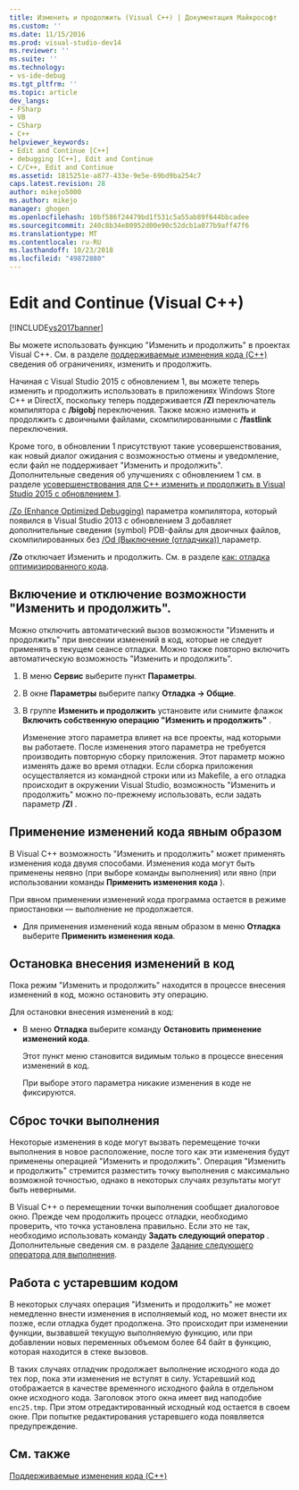 ```yaml
---
title: Изменить и продолжить (Visual C++) | Документация Майкрософт
ms.custom: ''
ms.date: 11/15/2016
ms.prod: visual-studio-dev14
ms.reviewer: ''
ms.suite: ''
ms.technology:
- vs-ide-debug
ms.tgt_pltfrm: ''
ms.topic: article
dev_langs:
- FSharp
- VB
- CSharp
- C++
helpviewer_keywords:
- Edit and Continue [C++]
- debugging [C++], Edit and Continue
- C/C++, Edit and Continue
ms.assetid: 1815251e-a877-433e-9e5e-69bd9ba254c7
caps.latest.revision: 28
author: mikejo5000
ms.author: mikejo
manager: ghogen
ms.openlocfilehash: 10bf586f24479bd1f531c5a55ab89f644bbcadee
ms.sourcegitcommit: 240c8b34e80952d00e90c52dcb1a077b9aff47f6
ms.translationtype: MT
ms.contentlocale: ru-RU
ms.lasthandoff: 10/23/2018
ms.locfileid: "49872880"
---
```

# <a name="edit-and-continue-visual-c"></a>Edit and Continue (Visual C++)
[!INCLUDE[vs2017banner](../includes/vs2017banner.md)]

Вы можете использовать функцию "Изменить и продолжить" в проектах Visual C++. См. в разделе [поддерживаемые изменения кода (C++)](../debugger/supported-code-changes-cpp.md) сведения об ограничениях, изменить и продолжить.  
  
 Начиная с Visual Studio 2015 с обновлением 1, вы можете теперь изменить и продолжить использовать в приложениях Windows Store C++ и DirectX, поскольку теперь поддерживается **/ZI** переключатель компилятора с **/bigobj** переключения. Также можно изменить и продолжить с двоичными файлами, скомпилированными с **/fastlink** переключения.  
  
 Кроме того, в обновлении 1 присутствуют такие усовершенствования, как новый диалог ожидания с возможностью отмены и уведомление, если файл не поддерживает "Изменить и продолжить". Дополнительные сведения об улучшениях с обновлением 1 см. в разделе [усовершенствования для C++ изменить и продолжить в Visual Studio 2015 с обновлением 1](http://blogs.msdn.com/b/vcblog/archive/2015/11/30/improvements-for-c-edit-and-continue-in-visual-studio-2015-update-1.aspx).  
  
 [/Zo (Enhance Optimized Debugging)](http://msdn.microsoft.com/library/eea8d89a-7fe0-4fe1-86b2-7689bbebbd7f) параметра компилятора, который появился в Visual Studio 2013 с обновлением 3 добавляет дополнительные сведения (symbol) PDB-файлы для двоичных файлов, скомпилированных без [/Od (Выключение (отладчика)) ](http://msdn.microsoft.com/library/aafb762y.aspx) параметр.  
  
 **/Zo** отключает Изменить и продолжить. См. в разделе [как: отладка оптимизированного кода](../debugger/how-to-debug-optimized-code.md).  
  
##  <a name="BKMK_Enable_or_disable_automatic_invocation_of_Edit_and_Continue"></a> Включение и отключение возможности "Изменить и продолжить".  
 Можно отключить автоматический вызов возможности "Изменить и продолжить" при внесении изменений в код, которые не следует применять в текущем сеансе отладки. Можно также повторно включить автоматическую возможность "Изменить и продолжить".  
  
1. В меню **Сервис** выберите пункт **Параметры**.  
  
2. В окне **Параметры** выберите папку **Отладка -&gt; Общие**.  
  
3. В группе **Изменить и продолжить** установите или снимите флажок **Включить собственную операцию "Изменить и продолжить"** .  
  
   Изменение этого параметра влияет на все проекты, над которыми вы работаете. После изменения этого параметра не требуется производить повторную сборку приложения. Этот параметр можно изменять даже во время отладки. Если сборка приложения осуществляется из командной строки или из Makefile, а его отладка происходит в окружении Visual Studio, возможность "Изменить и продолжить" можно по-прежнему использовать, если задать параметр **/ZI** .  
  
##  <a name="BKMK_How_to_apply_code_changes_explicitly"></a> Применение изменений кода явным образом  
 В Visual C++ возможность "Изменить и продолжить" может применять изменения кода двумя способами. Изменения кода могут быть применены неявно (при выборе команды выполнения) или явно (при использовании команды **Применить изменения кода** ).  
  
 При явном применении изменений кода программа остается в режиме приостановки — выполнение не продолжается.  
  
-   Для применения изменений кода явным образом в меню **Отладка** выберите **Применить изменения кода**.  
  
##  <a name="BKMK_How_to_stop_code_changes"></a> Остановка внесения изменений в код  
 Пока режим "Изменить и продолжить" находится в процессе внесения изменений в код, можно остановить эту операцию.  
  
 Для остановки внесения изменений в код:  
  
- В меню **Отладка** выберите команду **Остановить применение изменений кода**.  
  
  Этот пункт меню становится видимым только в процессе внесения изменений в код.  
  
  При выборе этого параметра никакие изменения в коде не фиксируются.  
  
##  <a name="BKMK_How_to_reset_the_point_of_execution"></a> Сброс точки выполнения  
 Некоторые изменения в коде могут вызвать перемещение точки выполнения в новое расположение, после того как эти изменения будут применены операцией "Изменить и продолжить". Операция "Изменить и продолжить" стремится разместить точку выполнения с максимально возможной точностью, однако в некоторых случаях результаты могут быть неверными.  
  
 В Visual C++ о перемещении точки выполнения сообщает диалоговое окно. Прежде чем продолжить процесс отладки, необходимо проверить, что точка установлена правильно. Если это не так, необходимо использовать команду **Задать следующий оператор** . Дополнительные сведения см. в разделе [Задание следующего оператора для выполнения](http://msdn.microsoft.com/library/y740d9d3.aspx#BKMK_Set_the_next_statement_to_execute).  
  
##  <a name="BKMK_How_to_work_with_stale_code"></a> Работа с устаревшим кодом  
 В некоторых случаях операция "Изменить и продолжить" не может немедленно внести изменения в исполняемый код, но может внести их позже, если отладка будет продолжена. Это происходит при изменении функции, вызвавшей текущую выполняемую функцию, или при добавлении новых переменных объемом более 64 байт в функцию, которая находится в стеке вызовов.  
  
 В таких случаях отладчик продолжает выполнение исходного кода до тех пор, пока эти изменения не вступят в силу. Устаревший код отображается в качестве временного исходного файла в отдельном окне исходного кода. Заголовок этого окна имеет вид наподобие `enc25.tmp`. При этом отредактированный исходный код остается в своем окне. При попытке редактирования устаревшего кода появляется предупреждение.  
  
## <a name="see-also"></a>См. также  
 [Поддерживаемые изменения кода (C++)](../debugger/supported-code-changes-cpp.md)



